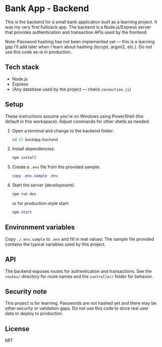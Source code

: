 # Bank App - Backend

This is the backend for a small bank application built as a learning project. It was my very first fullstack app. The backend is a Node.js/Express server that provides authentication and transaction APIs used by the frontend.

Note: Password hashing has not been implemented yet — this is a learning gap I'll add later when I learn about hashing (bcrypt, argon2, etc.). Do not use this code as-is in production.

## Tech stack
- Node.js
- Express
- (Any database used by the project — check `connection.js`)

## Setup
These instructions assume you're on Windows using PowerShell (the default in this workspace). Adjust commands for other shells as needed.

1. Open a terminal and change to the backend folder:

   ```powershell
   cd 02-bankApp/backend
   ```

2. Install dependencies:

   ```powershell
   npm install
   ```

3. Create a `.env` file from the provided sample:

   ```powershell
   copy .env.sample .env
   ```

4. Start the server (development):

   ```powershell
   npm run dev
   ```

   or for production-style start:

   ```powershell
   npm start
   ```

## Environment variables
Copy `./.env.sample` to `.env` and fill in real values. The sample file provided contains the typical variables used by this project.

## API
The backend exposes routes for authentication and transactions. See the `routes/` directory for route names and the `controller/` folder for behavior.

## Security note
This project is for learning. Passwords are not hashed yet and there may be other security or validation gaps. Do not use this code to store real user data or deploy to production.

## License
MIT
